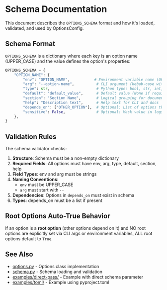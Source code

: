 # Schema Documentation

This document describes the `OPTIONS_SCHEMA` format and how it's loaded, validated, and used by OptionsConfig.

## Schema Format

`OPTIONS_SCHEMA` is a dictionary where each key is an option name (UPPER_CASE) and the value defines the option's properties:

```python
OPTIONS_SCHEMA = {
    "OPTION_NAME": {
        "env": "OPTION_NAME",           # Environment variable name (UPPER_CASE)
        "arg": "--option-name",          # CLI argument (kebab-case with --)
        "type": str,                     # Python type: bool, str, int, Path, Literal
        "default": "default_value",      # Default value (None if required when dependencies active)
        "section": "Section Name",       # Logical grouping for documentation
        "help": "Description text",      # Help text for CLI and docs
        "depends_on": ["OTHER_OPTION"],  # Optional: List of options this depends on
        "sensitive": False,              # Optional: Mask value in logs (for passwords)
    },
}
```

## Validation Rules

The schema validator checks:

1. **Structure**: Schema must be a non-empty dictionary
2. **Required Fields**: All options must have env, arg, type, default, section, help
3. **Field Types**: env and arg must be strings
4. **Naming Conventions**:
   - `env` must be UPPER_CASE
   - `arg` must start with `--`
5. **Dependencies**: Options in `depends_on` must exist in schema
6. **Types**: depends_on must be a list if present

## Root Options Auto-True Behavior

If an option is a **root option** (other options depend on it) and NO root options are explicitly set via CLI args or environment variables, ALL root options default to `True`.

## See Also

- [options.py](src/optionsconfig/options.py) - Options class implementation
- [schema.py](src/optionsconfig/schema.py) - Schema loading and validation
- [examples/direct-pass/](examples/direct-pass/) - Example with direct schema parameter
- [examples/toml/](examples/toml/) - Example using pyproject.toml